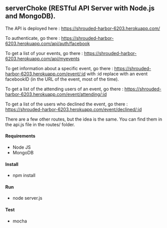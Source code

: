 
## serverChoke (RESTful API Server with Node.js and MongoDB).

The API is deployed here : https://shrouded-harbor-6203.herokuapp.com/

To authenticate, go there : https://shrouded-harbor-6203.herokuapp.com/api/auth/facebook 

To get a list of your events, go there : https://shrouded-harbor-6203.herokuapp.com/api/myevents

To get information about a specific event, go there : https://shrouded-harbor-6203.herokuapp.com/event/:id  with :id replace with an event facebookID (in the URL of the event, most of the time).

To get a list of the attending users of an event, go there : https://shrouded-harbor-6203.herokuapp.com/event/attending/:id

To get a list of the users who declined the event, go there : https://shrouded-harbor-6203.herokuapp.com/event/declined/:id

There are a few other routes, but the idea is the same. You can find them in the api.js file in the routes/ folder.

#### Requirements
* Node JS
* MongoDB

#### Install
* npm install

#### Run
* node server.js

#### Test
* mocha
